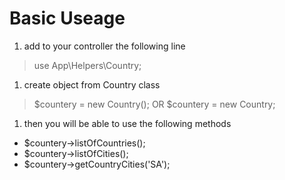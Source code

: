 # Basic Useage

1. add to your controller the following line
> use App\Helpers\Country;
1. create object from Country class 
> $countery = new Country();
OR
> $countery = new Country;
1. then you will be able to use the following methods
- $countery->listOfCountries();
- $countery->listOfCities();
- $countery->getCountryCities('SA');